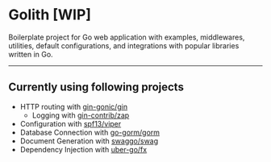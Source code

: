 # Golith [WIP]

Boilerplate project for Go web application with examples, middlewares, utilities, default configurations, and
integrations with popular libraries written in Go.

---

## Currently using following projects

- HTTP routing with [gin-gonic/gin](https://github.com/gin-gonic/gin)
    - Logging with [gin-contrib/zap](https://github.com/gin-contrib/zap)
- Configuration with [spf13/viper](https://github.com/spf13/viper)
- Database Connection with [go-gorm/gorm](https://github.com/go-gorm/gorm)
- Document Generation with [swaggo/swag](https://github.com/swaggo/swag)
- Dependency Injection with [uber-go/fx](https://github.com/uber-go/fx)
